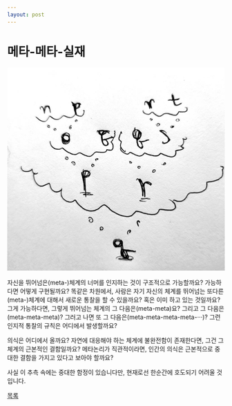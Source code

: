 ```yaml
---
layout: post
---
```

# 메타-메타-실재

![meta](./meta.jpg)

자신을 뛰어넘은(meta-)체계의 너머를 인지하는 것이 구조적으로 가능할까요? 가능하다면 어떻게 구현될까요? 똑같은 차원에서, 사람은 자기 자신의 체계를 뛰어넘는 또다른(meta-)체계에 대해서 새로운 통찰을 할 수 있을까요? 혹은 이미 하고 있는 것일까요?   
그게 가능하다면, 그렇게 뛰어넘는 체계의 그 다음은(meta-meta)요? 그리고 그 다음은(meta-meta-meta)? 그러고 나면 또 그 다음은(meta-meta-meta-meta-···)? 그런 인지적 통찰의 규칙은 어디에서 발생할까요?   

의식은 어디에서 올까요? 자연에 대응해야 하는 체계에 불완전함이 존재한다면, 그건 그 체계의 근본적인 결함일까요? 메타논리가 직관적이라면, 인간의 의식은 근본적으로 중대한 결함을 가지고 있다고 보아야 할까요?  

사실 이 추측 속에는 중대한 함정이 있습니다만, 현재로선 한순간에 호도되기 어려울 것입니다.

<div class="pagination">
  <a href="{{ '/List/Doodles/doodles.html' | relative_url }}" class="prev-button">목록</a>
</div>